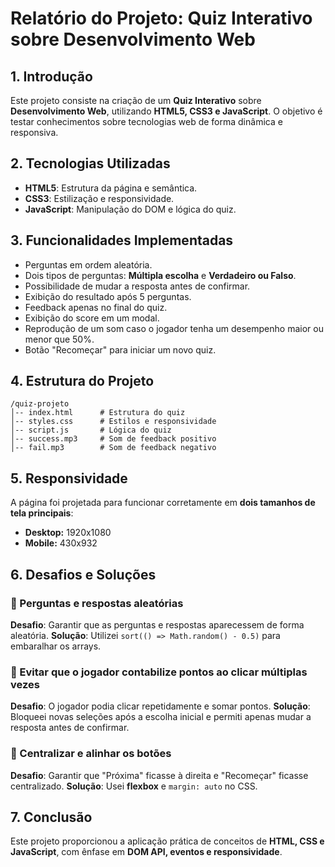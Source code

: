 # Relatório do Projeto: Quiz Interativo sobre Desenvolvimento Web

## 1. Introdução

Este projeto consiste na criação de um **Quiz Interativo** sobre **Desenvolvimento Web**, utilizando **HTML5, CSS3 e JavaScript**. O objetivo é testar conhecimentos sobre tecnologias web de forma dinâmica e responsiva.

## 2. Tecnologias Utilizadas

- **HTML5**: Estrutura da página e semântica.
- **CSS3**: Estilização e responsividade.
- **JavaScript**: Manipulação do DOM e lógica do quiz.

## 3. Funcionalidades Implementadas

- Perguntas em ordem aleatória.
- Dois tipos de perguntas: **Múltipla escolha** e **Verdadeiro ou Falso**.
- Possibilidade de mudar a resposta antes de confirmar.
- Exibição do resultado após 5 perguntas.
- Feedback apenas no final do quiz.
- Exibição do score em um modal.
- Reprodução de um som caso o jogador tenha um desempenho maior ou menor que 50%.
- Botão "Recomeçar" para iniciar um novo quiz.

## 4. Estrutura do Projeto

```
/quiz-projeto
│-- index.html      # Estrutura do quiz
│-- styles.css      # Estilos e responsividade
│-- script.js       # Lógica do quiz
│-- success.mp3     # Som de feedback positivo
│-- fail.mp3        # Som de feedback negativo
```

## 5. Responsividade

A página foi projetada para funcionar corretamente em **dois tamanhos de tela principais**:

- **Desktop:** 1920x1080
- **Mobile:** 430x932

## 6. Desafios e Soluções

### 🔹 Perguntas e respostas aleatórias

**Desafio**: Garantir que as perguntas e respostas aparecessem de forma aleatória.
**Solução**: Utilizei `sort(() => Math.random() - 0.5)` para embaralhar os arrays.

### 🔹 Evitar que o jogador contabilize pontos ao clicar múltiplas vezes

**Desafio**: O jogador podia clicar repetidamente e somar pontos.
**Solução**: Bloqueei novas seleções após a escolha inicial e permiti apenas mudar a resposta antes de confirmar.

### 🔹 Centralizar e alinhar os botões

**Desafio**: Garantir que "Próxima" ficasse à direita e "Recomeçar" ficasse centralizado.
**Solução**: Usei **flexbox** e `margin: auto` no CSS.

## 7. Conclusão

Este projeto proporcionou a aplicação prática de conceitos de **HTML, CSS e JavaScript**, com ênfase em **DOM API, eventos e responsividade**.
